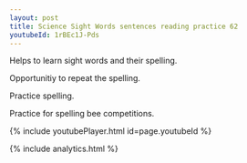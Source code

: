 ```yaml
---
layout: post
title: Science Sight Words sentences reading practice 62
youtubeId: 1rBEc1J-Pds
---
```

 
 
Helps to learn sight words and their spelling.

Opportunitiy to repeat the spelling. 

Practice spelling. 
 
Practice for spelling bee competitions. 
 
{% include youtubePlayer.html id=page.youtubeId %}
 
 
{% include analytics.html %}